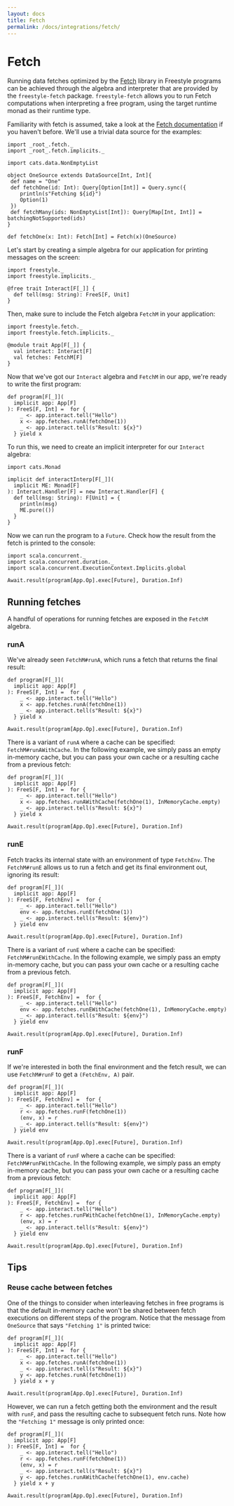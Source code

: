 ```yaml
---
layout: docs
title: Fetch
permalink: /docs/integrations/fetch/
---
```


# Fetch

Running data fetches optimized by the [Fetch](https://github.com/47deg/fetch) library in Freestyle programs can be achieved through the algebra and interpreter that are provided by the `freestyle-fetch` package. `freestyle-fetch` allows you to run Fetch computations when interpreting a free program, using the target runtime monad as their runtime type.

Familiarity with fetch is assumed, take a look at the [Fetch documentation](http://47deg.github.io/fetch/) if you haven't before. We'll use a trivial data source for the examples:

```tut:book
import _root_.fetch._
import _root_.fetch.implicits._

import cats.data.NonEmptyList

object OneSource extends DataSource[Int, Int]{
 def name = "One"
 def fetchOne(id: Int): Query[Option[Int]] = Query.sync({
    println(s"Fetching ${id}")
    Option(1)
 })
 def fetchMany(ids: NonEmptyList[Int]): Query[Map[Int, Int]] = batchingNotSupported(ids)
}

def fetchOne(x: Int): Fetch[Int] = Fetch(x)(OneSource)
```

Let's start by creating a simple algebra for our application for printing messages on the screen:

```tut:book
import freestyle._
import freestyle.implicits._

@free trait Interact[F[_]] {
  def tell(msg: String): FreeS[F, Unit]
}
```

Then, make sure to include the Fetch algebra `FetchM` in your application:

```tut:book
import freestyle.fetch._
import freestyle.fetch.implicits._

@module trait App[F[_]] {
  val interact: Interact[F]
  val fetches: FetchM[F]
}
```

Now that we've got our `Interact` algebra and `FetchM` in our app, we're ready to write the first program:

```tut:book
def program[F[_]](
  implicit app: App[F]
): FreeS[F, Int] =  for {
    _ <- app.interact.tell("Hello")
    x <- app.fetches.runA(fetchOne(1))
    _ <- app.interact.tell(s"Result: ${x}")
  } yield x
```

To run this, we need to create an implicit interpreter for our `Interact` algebra:

```tut:book
import cats.Monad

implicit def interactInterp[F[_]](
  implicit ME: Monad[F]
): Interact.Handler[F] = new Interact.Handler[F] {
  def tell(msg: String): F[Unit] = {
    println(msg)
    ME.pure(())
  }
}
```

Now we can run the program to a `Future`. Check how the result from the fetch is printed to the console:

```tut:book
import scala.concurrent._
import scala.concurrent.duration._
import scala.concurrent.ExecutionContext.Implicits.global

Await.result(program[App.Op].exec[Future], Duration.Inf)
```

## Running fetches

A handful of operations for running fetches are exposed in the `FetchM` algebra.

### runA

We've already seen `FetchM#runA`, which runs a fetch that returns the final result:

```tut:book
def program[F[_]](
  implicit app: App[F]
): FreeS[F, Int] =  for {
    _ <- app.interact.tell("Hello")
    x <- app.fetches.runA(fetchOne(1))
    _ <- app.interact.tell(s"Result: ${x}")
  } yield x

Await.result(program[App.Op].exec[Future], Duration.Inf)
```

There is a variant of `runA` where a cache can be specified: `FetchM#runAWithCache`. In the following example, we simply pass an empty in-memory cache, but you can pass your own cache or a resulting cache from a previous fetch:

```tut:book
def program[F[_]](
  implicit app: App[F]
): FreeS[F, Int] =  for {
    _ <- app.interact.tell("Hello")
    x <- app.fetches.runAWithCache(fetchOne(1), InMemoryCache.empty)
    _ <- app.interact.tell(s"Result: ${x}")
  } yield x

Await.result(program[App.Op].exec[Future], Duration.Inf)
```

### runE

Fetch tracks its internal state with an environment of type `FetchEnv`. The `FetchM#runE` allows us to run a fetch and get its final environment out, ignoring its result:

```tut:book
def program[F[_]](
  implicit app: App[F]
): FreeS[F, FetchEnv] =  for {
    _ <- app.interact.tell("Hello")
    env <- app.fetches.runE(fetchOne(1))
    _ <- app.interact.tell(s"Result: ${env}")
  } yield env

Await.result(program[App.Op].exec[Future], Duration.Inf)
```

There is a variant of `runE` where a cache can be specified: `FetchM#runEWithCache`. In the following example, we simply pass an empty in-memory cache, but you can pass your own cache or a resulting cache from a previous fetch.

```tut:book
def program[F[_]](
  implicit app: App[F]
): FreeS[F, FetchEnv] =  for {
    _ <- app.interact.tell("Hello")
    env <- app.fetches.runEWithCache(fetchOne(1), InMemoryCache.empty)
    _ <- app.interact.tell(s"Result: ${env}")
  } yield env

Await.result(program[App.Op].exec[Future], Duration.Inf)
```

### runF

If we're interested in both the final environment and the fetch result, we can use `FetchM#runF` to get a `(FetchEnv, A)` pair.

```tut:book
def program[F[_]](
  implicit app: App[F]
): FreeS[F, FetchEnv] =  for {
    _ <- app.interact.tell("Hello")
    r <- app.fetches.runF(fetchOne(1))
    (env, x) = r
    _ <- app.interact.tell(s"Result: ${env}")
  } yield env

Await.result(program[App.Op].exec[Future], Duration.Inf)
```

There is a variant of `runF` where a cache can be specified: `FetchM#runFWithCache`. In the following example, we simply pass an empty in-memory cache, but you can pass your own cache or a resulting cache from a previous fetch:

```tut:book
def program[F[_]](
  implicit app: App[F]
): FreeS[F, FetchEnv] =  for {
    _ <- app.interact.tell("Hello")
	r <- app.fetches.runFWithCache(fetchOne(1), InMemoryCache.empty)
	(env, x) = r
	_ <- app.interact.tell(s"Result: ${env}")
  } yield env

Await.result(program[App.Op].exec[Future], Duration.Inf)
```

## Tips

### Reuse cache between fetches

One of the things to consider when interleaving fetches in free programs is that the default in-memory cache won't be shared between fetch executions on different steps of the program. Notice that the message from `OneSource` that says `"Fetching 1"` is printed twice:

```tut:book
def program[F[_]](
  implicit app: App[F]
): FreeS[F, Int] =  for {
    _ <- app.interact.tell("Hello")
	x <- app.fetches.runA(fetchOne(1))
	_ <- app.interact.tell(s"Result: ${x}")
	y <- app.fetches.runA(fetchOne(1))
  } yield x + y

Await.result(program[App.Op].exec[Future], Duration.Inf)
```

However, we can run a fetch getting both the environment and the result with `runF`, and pass the resulting cache to subsequent fetch runs. Note how the `"Fetching 1"` message is only printed once:

```tut:book
def program[F[_]](
  implicit app: App[F]
): FreeS[F, Int] =  for {
    _ <- app.interact.tell("Hello")
    r <- app.fetches.runF(fetchOne(1))
	(env, x) = r
	_ <- app.interact.tell(s"Result: ${x}")
	y <- app.fetches.runAWithCache(fetchOne(1), env.cache)
  } yield x + y

Await.result(program[App.Op].exec[Future], Duration.Inf)
```
